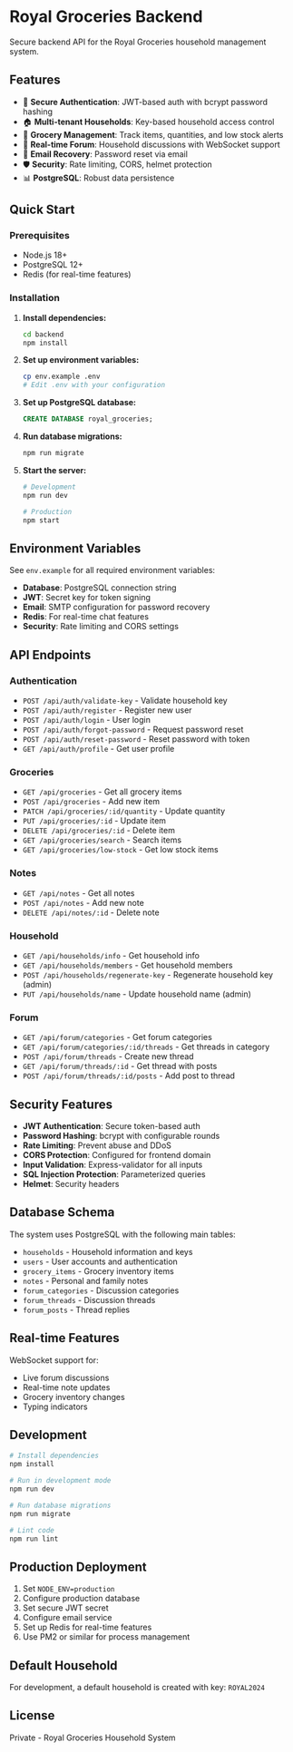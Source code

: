 # Royal Groceries Backend

Secure backend API for the Royal Groceries household management system.

## Features

- 🔐 **Secure Authentication**: JWT-based auth with bcrypt password hashing
- 🏠 **Multi-tenant Households**: Key-based household access control
- 🛒 **Grocery Management**: Track items, quantities, and low stock alerts
- 💬 **Real-time Forum**: Household discussions with WebSocket support
- 📧 **Email Recovery**: Password reset via email
- 🛡️ **Security**: Rate limiting, CORS, helmet protection
- 📊 **PostgreSQL**: Robust data persistence

## Quick Start

### Prerequisites

- Node.js 18+
- PostgreSQL 12+
- Redis (for real-time features)

### Installation

1. **Install dependencies:**
   ```bash
   cd backend
   npm install
   ```

2. **Set up environment variables:**
   ```bash
   cp env.example .env
   # Edit .env with your configuration
   ```

3. **Set up PostgreSQL database:**
   ```sql
   CREATE DATABASE royal_groceries;
   ```

4. **Run database migrations:**
   ```bash
   npm run migrate
   ```

5. **Start the server:**
   ```bash
   # Development
   npm run dev
   
   # Production
   npm start
   ```

## Environment Variables

See `env.example` for all required environment variables:

- **Database**: PostgreSQL connection string
- **JWT**: Secret key for token signing
- **Email**: SMTP configuration for password recovery
- **Redis**: For real-time chat features
- **Security**: Rate limiting and CORS settings

## API Endpoints

### Authentication
- `POST /api/auth/validate-key` - Validate household key
- `POST /api/auth/register` - Register new user
- `POST /api/auth/login` - User login
- `POST /api/auth/forgot-password` - Request password reset
- `POST /api/auth/reset-password` - Reset password with token
- `GET /api/auth/profile` - Get user profile

### Groceries
- `GET /api/groceries` - Get all grocery items
- `POST /api/groceries` - Add new item
- `PATCH /api/groceries/:id/quantity` - Update quantity
- `PUT /api/groceries/:id` - Update item
- `DELETE /api/groceries/:id` - Delete item
- `GET /api/groceries/search` - Search items
- `GET /api/groceries/low-stock` - Get low stock items

### Notes
- `GET /api/notes` - Get all notes
- `POST /api/notes` - Add new note
- `DELETE /api/notes/:id` - Delete note

### Household
- `GET /api/households/info` - Get household info
- `GET /api/households/members` - Get household members
- `POST /api/households/regenerate-key` - Regenerate household key (admin)
- `PUT /api/households/name` - Update household name (admin)

### Forum
- `GET /api/forum/categories` - Get forum categories
- `GET /api/forum/categories/:id/threads` - Get threads in category
- `POST /api/forum/threads` - Create new thread
- `GET /api/forum/threads/:id` - Get thread with posts
- `POST /api/forum/threads/:id/posts` - Add post to thread

## Security Features

- **JWT Authentication**: Secure token-based auth
- **Password Hashing**: bcrypt with configurable rounds
- **Rate Limiting**: Prevent abuse and DDoS
- **CORS Protection**: Configured for frontend domain
- **Input Validation**: Express-validator for all inputs
- **SQL Injection Protection**: Parameterized queries
- **Helmet**: Security headers

## Database Schema

The system uses PostgreSQL with the following main tables:

- `households` - Household information and keys
- `users` - User accounts and authentication
- `grocery_items` - Grocery inventory items
- `notes` - Personal and family notes
- `forum_categories` - Discussion categories
- `forum_threads` - Discussion threads
- `forum_posts` - Thread replies

## Real-time Features

WebSocket support for:
- Live forum discussions
- Real-time note updates
- Grocery inventory changes
- Typing indicators

## Development

```bash
# Install dependencies
npm install

# Run in development mode
npm run dev

# Run database migrations
npm run migrate

# Lint code
npm run lint
```

## Production Deployment

1. Set `NODE_ENV=production`
2. Configure production database
3. Set secure JWT secret
4. Configure email service
5. Set up Redis for real-time features
6. Use PM2 or similar for process management

## Default Household

For development, a default household is created with key: `ROYAL2024`

## License

Private - Royal Groceries Household System
